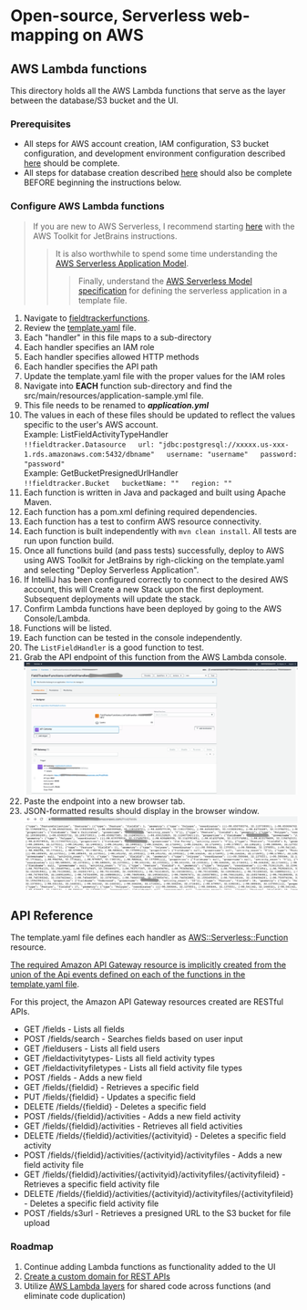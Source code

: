 # Open-source, Serverless web-mapping on AWS
## AWS Lambda functions

This directory holds all the AWS Lambda functions that serve as the layer between the database/S3 bucket and the UI.
### Prerequisites
- All steps for AWS account creation,  IAM configuration, S3 bucket configuration, and development environment configuration described [here](../README.md) should be complete.  
- All steps for database creation described [here](../database/README.md) should also be complete BEFORE beginning the instructions below.  

### Configure AWS Lambda functions
> If you are new to AWS Serverless, I recommend starting [here](https://docs.aws.amazon.com/toolkit-for-jetbrains/latest/userguide/sam.html) with the AWS Toolkit for JetBrains instructions. 
>> It is also worthwhile to spend some time understanding the [AWS Serverless Application Model](https://docs.aws.amazon.com/serverless-application-model/latest/developerguide/what-is-sam.html).
>>> Finally, understand the [AWS Serverless Model specification](https://docs.aws.amazon.com/serverless-application-model/latest/developerguide/sam-specification.html) for defining the serverless application in a template file.
 
1. Navigate to [fieldtrackerfunctions](fieldtrackerfunctions).
2. Review the [template.yaml](fieldtrackerfunctions/template.yaml) file.
  1. Each "handler" in this file maps to a sub-directory 
  2. Each handler specifies an IAM role
  3. Each handler specifies allowed HTTP methods 
  4. Each handler specifies the API path
3. Update the template.yaml file with the proper values for the IAM roles 
4. Navigate into **EACH** function sub-directory and find the src/main/resources/application-sample.yml file.
  1. This file needs to be renamed to ***application.yml***
  2. The values in each of these files should be updated to reflect the values specific to the user's AWS account.  
  Example: ListFieldActivityTypeHandler  
  `!!fieldtracker.Datasource  
   url: "jdbc:postgresql://xxxxx.us-xxx-1.rds.amazonaws.com:5432/dbname"  
   username: "username"  
   password: "password"`  
   Example: GetBucketPresignedUrlHandler  
   `!!fieldtracker.Bucket  
    bucketName: ""  
    region: ""`  
5. Each function is written in Java and packaged and built using Apache Maven.  
  1. Each function has a pom.xml defining required dependencies.
  2. Each function has a test to confirm AWS resource connectivity. 
  3. Each function is built independently with `mvn clean install`.  All tests are run upon function build.  
6. Once all functions build (and pass tests) successfully, deploy to AWS using AWS Toolkit for JetBrains by righ-clicking on the template.yaml and selecting "Deploy Serverless Application".
  1. If IntelliJ has been configured correctly to connect to the desired AWS account, this will Create a new Stack upon the first deployment.  Subsequent deployments will update the stack. 
7. Confirm Lambda functions have been deployed by going to the AWS Console/Lambda.  
  1. Functions will be listed.  
  2. Each function can be tested in the console independently. 
8. The `ListFieldHandler` is a good function to test.  
  1. Grab the API endpoint of this function from the AWS Lambda console.  
  ![Lambda function console](2020-11-15_13-55-54.png)
  2. Paste the endpoint into a new browser tab.  
  3. JSON-formatted results should display in the browser window.
  ![Lambda function results](2020-11-15_14-06-57.png)  


## API Reference
The template.yaml file defines each handler as [AWS::Serverless::Function](https://docs.aws.amazon.com/serverless-application-model/latest/developerguide/sam-resource-function.html) resource.  

[The required Amazon API Gateway resource is implicitly created from the union of the Api events defined on each of the functions in the template.yaml file](https://docs.aws.amazon.com/serverless-application-model/latest/developerguide/sam-resource-api.html).  

For this project, the Amazon API Gateway resources created are RESTful APIs.   

* GET /fields  - Lists all fields
* POST /fields/search - Searches fields based on user input
* GET /fieldusers - Lists all field users
* GET /fieldactivitytypes- Lists all field activity types
* GET /fieldactivityfiletypes - Lists all field activity file types
* POST /fields - Adds a new field
* GET /fields/{fieldid} - Retrieves a specific field
* PUT /fields/{fieldid} - Updates a specific field
* DELETE /fields/{fieldid} - Deletes a specific field
* POST /fields/{fieldid}/activities - Adds a new field activity
* GET /fields/{fieldid}/activities - Retrieves all field activities
* DELETE /fields/{fieldid}/activities/{activityid} - Deletes a specific field activity
* POST /fields/{fieldid}/activities/{activityid}/activityfiles - Adds a new field activity file
* GET /fields/{fieldid}/activities/{activityid}/activityfiles/{activityfileid} - Retrieves a specific field activity file
* DELETE /fields/{fieldid}/activities/{activityid}/activityfiles/{activityfileid} - Deletes a specific field activity file
* POST /fields/s3url - Retrieves a presigned URL to the S3 bucket for file upload

### Roadmap
1. Continue adding Lambda functions as functionality added to the UI
2. [Create a custom domain for REST APIs](https://docs.aws.amazon.com/apigateway/latest/developerguide/how-to-custom-domains.html)
3. Utilize [AWS Lambda layers](https://docs.aws.amazon.com/lambda/latest/dg/configuration-layers.html) for shared code across functions (and eliminate code duplication)


